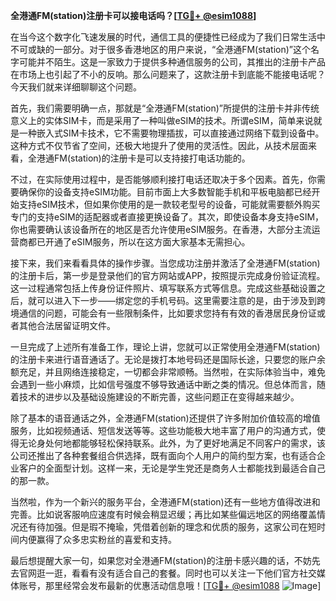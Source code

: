 **全港通FM(station)注册卡可以接电话吗？[[TG💪+ @esim1088](https://t.me/s/esim1088)]**

在当今这个数字化飞速发展的时代，通信工具的便捷性已经成为了我们日常生活中不可或缺的一部分。对于很多香港地区的用户来说，“全港通FM(station)”这个名字可能并不陌生。这是一家致力于提供多种通信服务的公司，其推出的注册卡产品在市场上也引起了不小的反响。那么问题来了，这款注册卡到底能不能接电话呢？今天我们就来详细聊聊这个问题。

首先，我们需要明确一点，那就是“全港通FM(station)”所提供的注册卡并非传统意义上的实体SIM卡，而是采用了一种叫做eSIM的技术。所谓eSIM，简单来说就是一种嵌入式SIM卡技术，它不需要物理插拔，可以直接通过网络下载到设备中。这种方式不仅节省了空间，还极大地提升了使用的灵活性。因此，从技术层面来看，全港通FM(station)的注册卡是可以支持接打电话功能的。

不过，在实际使用过程中，是否能够顺利接打电话还取决于多个因素。首先，你需要确保你的设备支持eSIM功能。目前市面上大多数智能手机和平板电脑都已经开始支持eSIM技术，但如果你使用的是一款较老型号的设备，可能就需要额外购买专门的支持eSIM的适配器或者直接更换设备了。其次，即使设备本身支持eSIM，你也需要确认该设备所在的地区是否允许使用eSIM服务。在香港，大部分主流运营商都已开通了eSIM服务，所以在这方面大家基本无需担心。

接下来，我们来看看具体的操作步骤。当您成功注册并激活了全港通FM(station)的注册卡后，第一步是登录他们的官方网站或APP，按照提示完成身份验证流程。这一过程通常包括上传身份证件照片、填写联系方式等信息。完成这些基础设置之后，就可以进入下一步——绑定您的手机号码。这里需要注意的是，由于涉及到跨境通信的问题，可能会有一些限制条件，比如要求您持有有效的香港居民身份证或者其他合法居留证明文件。

一旦完成了上述所有准备工作，理论上讲，您就可以正常使用全港通FM(station)的注册卡来进行语音通话了。无论是拨打本地号码还是国际长途，只要您的账户余额充足，并且网络连接稳定，一切都会非常顺畅。当然啦，在实际体验当中，难免会遇到一些小麻烦，比如信号强度不够导致通话中断之类的情况。但总体而言，随着技术的进步以及基础设施建设的不断完善，这些问题正在变得越来越少。

除了基本的语音通话之外，全港通FM(station)还提供了许多附加价值较高的增值服务，比如视频通话、短信发送等等。这些功能极大地丰富了用户的沟通方式，使得无论身处何地都能够轻松保持联系。此外，为了更好地满足不同客户的需求，该公司还推出了各种套餐组合供选择，既有面向个人用户的简约型方案，也有适合企业客户的全面型计划。这样一来，无论是学生党还是商务人士都能找到最适合自己的那一款。

当然啦，作为一个新兴的服务平台，全港通FM(station)还有一些地方值得改进和完善。比如说客服响应速度有时候会稍显迟缓；再比如某些偏远地区的网络覆盖情况还有待加强。但是瑕不掩瑜，凭借着创新的理念和优质的服务，这家公司在短时间内便赢得了众多忠实粉丝的喜爱和支持。

最后想提醒大家一句，如果您对全港通FM(station)的注册卡感兴趣的话，不妨先去官网逛一逛，看看有没有适合自己的套餐。同时也可以关注一下他们官方社交媒体账号，那里经常会发布最新的优惠活动信息哦！[[TG💪+ @esim1088](https://t.me/s/esim1088) ![Image](https://i.postimg.cc/4NQfJmqS/Snipaste-2025-05-13-00-14-12.png)]